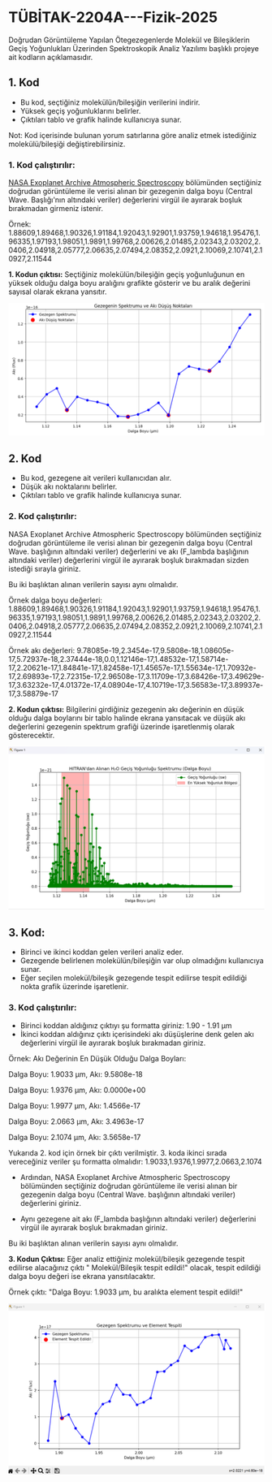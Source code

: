 # TÜBİTAK-2204A---Fizik-2025
Doğrudan Görüntüleme Yapılan Ötegezegenlerde Molekül ve Bileşiklerin Geçiş Yoğunlukları Üzerinden Spektroskopik Analiz Yazılımı başlıklı projeye ait kodların açıklamasıdır.
## 1. Kod 
- Bu kod, seçtiğiniz molekülün/bileşiğin verilerini indirir. 
- Yüksek geçiş yoğunluklarını belirler. 
- Çıktıları tablo ve grafik halinde kullanıcıya sunar. 

Not: Kod içerisinde bulunan yorum satırlarına göre analiz etmek istediğiniz molekülü/bileşiği değiştirebilirsiniz.
### 1. Kod çalıştırılır:
[NASA Exoplanet Archive Atmospheric Spectroscopy](https://exoplanetarchive.ipac.caltech.edu/cgi-bin/atmospheres/nph-firefly?atmospheres) bölümünden seçtiğiniz doğrudan görüntüleme ile verisi alınan bir gezegenin dalga boyu (Central Wave. Başlığı'nın altındaki veriler) değerlerini virgül ile ayırarak boşluk bırakmadan girmeniz istenir.

Örnek: 1.88609,1.89468,1.90326,1.91184,1.92043,1.92901,1.93759,1.94618,1.95476,1.96335,1.97193,1.98051,1.9891,1.99768,2.00626,2.01485,2.02343,2.03202,2.0406,2.04918,2.05777,2.06635,2.07494,2.08352,2.0921,2.10069,2.10741,2.10927,2.11544

**1. Kodun çıktısı:**
Seçtiğiniz molekülün/bileşiğin geçiş yoğunluğunun en yüksek olduğu dalga boyu aralığını grafikte gösterir ve bu aralık değerini sayısal olarak ekrana yansıtır.

![1. Kodun Çıktısı](https://github.com/16NK/T-B-TAK-2204A---Fizik-2025/blob/main/Gezegen%20Spektrumu%20ve%20Ak%C4%B1%20D%C3%BC%C5%9F%C3%BC%C5%9F%20Noktalar%C4%B1.png)
## 2. Kod
- Bu kod, gezegene ait verileri kullanıcıdan alır.
- Düşük akı noktalarını belirler.
- Çıktıları tablo ve grafik halinde kullanıcıya sunar.

### 2. Kod çalıştırılır:
NASA Exoplanet Archive Atmospheric Spectroscopy bölümünden seçtiğiniz doğrudan görüntüleme ile verisi alınan bir gezegenin dalga boyu (Central Wave. başlığının altındaki veriler) değerlerini ve akı (F_lambda başlığının altındaki veriler) değerlerini virgül ile ayırarak boşluk bırakmadan sizden istediği sırayla giriniz.

Bu iki başlıktan alınan verilerin sayısı aynı olmalıdır.

Örnek dalga boyu değerleri: 1.88609,1.89468,1.90326,1.91184,1.92043,1.92901,1.93759,1.94618,1.95476,1.96335,1.97193,1.98051,1.9891,1.99768,2.00626,2.01485,2.02343,2.03202,2.0406,2.04918,2.05777,2.06635,2.07494,2.08352,2.0921,2.10069,2.10741,2.10927,2.11544

Örnek akı değerleri: 9.78085e-19,2.3454e-17,9.5808e-18,1.08605e-17,5.72937e-18,2.37444e-18,0.0,1.12146e-17,1.48532e-17,1.58714e-17,2.20621e-17,1.84841e-17,1.82458e-17,1.45657e-17,1.55634e-17,1.70932e-17,2.69893e-17,2.72315e-17,2.96508e-17,3.11709e-17,3.68426e-17,3.49629e-17,3.63232e-17,4.01372e-17,4.08904e-17,4.10719e-17,3.56583e-17,3.89937e-17,3.58879e-17

**2. Kodun çıktısı:**
Bilgilerini girdiğiniz gezegenin akı değerinin en düşük olduğu dalga boylarını bir tablo halinde ekrana yansıtacak ve düşük akı değerlerini gezegenin spektrum grafiği üzerinde işaretlenmiş olarak gösterecektir.

![2. Kodun Çıktısı](https://github.com/16NK/T-B-TAK-2204A---Fizik-2025/blob/main/H%C4%B1tran'dan%20Al%C4%B1nan%20H2O%20Ge%C3%A7i%C5%9F%20Yo%C4%9Funlu%C4%9Fu%20Spektrumu.png)
## 3. Kod:
- Birinci ve ikinci koddan gelen verileri analiz eder.
- Gezegende belirlenen molekülün/bileşiğin var olup olmadığını kullanıcıya sunar.
- Eğer seçilen molekül/bileşik gezegende tespit edilirse tespit edildiği nokta grafik üzerinde işaretlenir.

### 3. Kod çalıştırılır:
- Birinci koddan aldığınız çıktıyı şu formatta giriniz: 1.90 - 1.91 µm
- İkinci koddan aldığınız çıktı içerisindeki akı düşüşlerine denk gelen akı değerlerini virgül ile ayırarak boşluk bırakmadan giriniz.

Örnek: Akı Değerinin En Düşük Olduğu Dalga Boyları:

Dalga Boyu: 1.9033 µm, Akı: 9.5808e-18

Dalga Boyu: 1.9376 µm, Akı: 0.0000e+00

Dalga Boyu: 1.9977 µm, Akı: 1.4566e-17

Dalga Boyu: 2.0663 µm, Akı: 3.4963e-17

Dalga Boyu: 2.1074 µm, Akı: 3.5658e-17

Yukarıda 2. kod için örnek bir çıktı verilmiştir. 3. koda ikinci sırada vereceğiniz veriler şu formatta olmalıdır: 1.9033,1.9376,1.9977,2.0663,2.1074

- Ardından, NASA Exoplanet Archive Atmospheric Spectroscopy bölümünden seçtiğiniz doğrudan görüntüleme ile verisi alınan bir gezegenin dalga boyu (Central Wave. başlığının altındaki veriler) değerlerini giriniz. 

- Aynı gezegene ait akı (F_lambda başlığının altındaki veriler) değerlerini virgül ile ayırarak boşluk bırakmadan giriniz.

Bu iki başlıktan alınan verilerin sayısı aynı olmalıdır.

**3. Kodun Çıktısı:**
Eğer analiz ettiğiniz molekül/bileşik gezegende tespit edilirse alacağınız çıktı " Molekül/Bileşik tespit edildi!" olacak, tespit edildiği dalga boyu değeri ise ekrana yansıtılacaktır. 

Örnek çıktı: "Dalga Boyu: 1.9033 µm, bu aralıkta element tespit edildi!"

![2. Kodun Çıktısı](https://github.com/16NK/T-B-TAK-2204A---Fizik-2025/blob/main/Gezegen%20Spektrumunda%20%C4%B0lgili%20Elementin%20Tespit%20Edildi%C4%9Fi%20Aral%C4%B1k.png)

